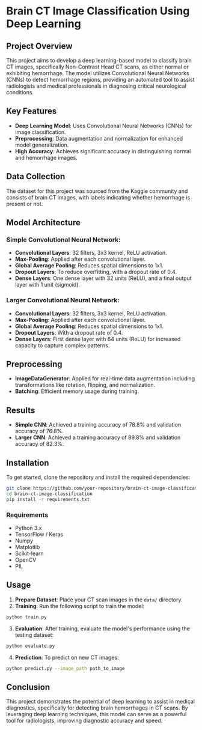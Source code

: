 # Brain CT Image Classification Using Deep Learning

## Project Overview

This project aims to develop a deep learning-based model to classify brain CT images, specifically Non-Contrast Head CT scans, as either normal or exhibiting hemorrhage. The model utilizes Convolutional Neural Networks (CNNs) to detect hemorrhage regions, providing an automated tool to assist radiologists and medical professionals in diagnosing critical neurological conditions.

## Key Features

- **Deep Learning Model**: Uses Convolutional Neural Networks (CNNs) for image classification.
- **Preprocessing**: Data augmentation and normalization for enhanced model generalization.
- **High Accuracy**: Achieves significant accuracy in distinguishing normal and hemorrhage images.

## Data Collection

The dataset for this project was sourced from the Kaggle community and consists of brain CT images, with labels indicating whether hemorrhage is present or not.

## Model Architecture

### Simple Convolutional Neural Network:
- **Convolutional Layers**: 32 filters, 3x3 kernel, ReLU activation.
- **Max-Pooling**: Applied after each convolutional layer.
- **Global Average Pooling**: Reduces spatial dimensions to 1x1.
- **Dropout Layers**: To reduce overfitting, with a dropout rate of 0.4.
- **Dense Layers**: One dense layer with 32 units (ReLU), and a final output layer with 1 unit (sigmoid).

### Larger Convolutional Neural Network:
- **Convolutional Layers**: 32 filters, 3x3 kernel, ReLU activation.
- **Max-Pooling**: Applied after each convolutional layer.
- **Global Average Pooling**: Reduces spatial dimensions to 1x1.
- **Dropout Layers**: With a dropout rate of 0.4.
- **Dense Layers**: First dense layer with 64 units (ReLU) for increased capacity to capture complex patterns.

## Preprocessing

- **ImageDataGenerator**: Applied for real-time data augmentation including transformations like rotation, flipping, and normalization.
- **Batching**: Efficient memory usage during training.

## Results

- **Simple CNN**: Achieved a training accuracy of 78.8% and validation accuracy of 76.8%.
- **Larger CNN**: Achieved a training accuracy of 89.8% and validation accuracy of 82.3%.

## Installation

To get started, clone the repository and install the required dependencies:

```bash
git clone https://github.com/your-repository/brain-ct-image-classification.git
cd brain-ct-image-classification
pip install -r requirements.txt
```

### Requirements

- Python 3.x
- TensorFlow / Keras
- Numpy
- Matplotlib
- Scikit-learn
- OpenCV
- PIL

## Usage

1. **Prepare Dataset**: Place your CT scan images in the `data/` directory.
2. **Training**: Run the following script to train the model:

```bash
python train.py
```

3. **Evaluation**: After training, evaluate the model's performance using the testing dataset:

```bash
python evaluate.py
```

4. **Prediction**: To predict on new CT images:

```bash
python predict.py --image_path path_to_image
```

## Conclusion

This project demonstrates the potential of deep learning to assist in medical diagnostics, specifically for detecting brain hemorrhages in CT scans. By leveraging deep learning techniques, this model can serve as a powerful tool for radiologists, improving diagnostic accuracy and speed.

